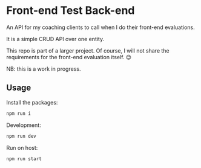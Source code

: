# Front-end Test Back-end

An API for my coaching clients to call when I do their front-end evaluations.

It is a simple CRUD API over one entity.

This repo is part of a larger project. Of course, I will not share the requirements for the front-end evaluation itself. 😉

NB: this is a work in progress.


## Usage

Install the packages:
```bash
npm run i
```

Development:
```bash
npm run dev
```

Run on host:
```bash
npm run start
```
